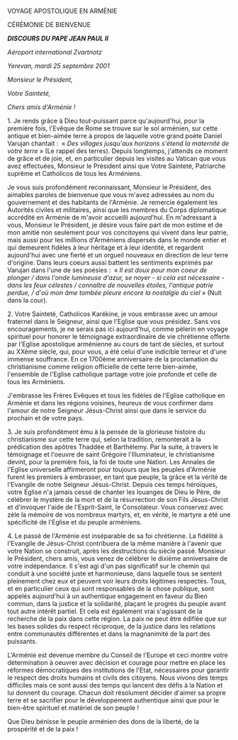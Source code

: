 VOYAGE APOSTOLIQUE EN ARMÉNIE

CÉRÉMONIE DE BIENVENUE

***DISCOURS DU PAPE JEAN PAUL II***

*Aéroport international Zvartnotz*

*Yerevan, mardi 25 septembre 2001*

*Monsieur le Président,*

*Votre Sainteté,*

*Chers amis d'Arménie !*

1. Je rends grâce à Dieu tout-puissant parce qu'aujourd'hui, pour la première fois, l'Evêque de Rome se trouve sur le sol arménien, sur cette antique et bien-aimée terre à propos de laquelle votre grand poète Daniel Varujan chantait :  « *Des villages jusqu'aux horizons s'étend la maternité de votre terre* » (Le rappel des terres). Depuis longtemps, j'attends ce moment de grâce et de joie, et, en particulier depuis les visites au Vatican que vous avez effectuées, Monsieur le Président ainsi que Votre Sainteté, Patriarche suprême et Catholicos de tous les Arméniens.

Je vous suis profondément reconnaissant, Monsieur le Président, des aimables paroles de bienvenue que vous m'avez adressées au nom du gouvernement et des habitants de l'Arménie. Je remercie également les Autorités civiles et militaires, ainsi que les membres du Corps diplomatique accrédité en Arménie de m'avoir accueilli aujourd'hui. En m'adressant à vous, Monsieur le Président, je désire vous faire part de mon estime et de mon amitié non seulement pour vos concitoyens qui vivent dans leur patrie, mais aussi pour les millions d'Arméniens dispersés dans le monde entier et qui demeurent fidèles à leur héritage et à leur identité, et regardent aujourd'hui avec une fierté et un orgueil nouveaux en direction de leur terre d'origine. Dans leurs coeurs aussi battent les sentiments exprimés par Varujan dans l'une de ses poésies :  « *Il est doux pour mon coeur de plonger / dans l'onde lumineuse d'azur, se noyer - si cela est nécessaire - dans les feux célestes / connaître de nouvelles étoiles, l'antique patrie perdue, / d'où mon âme tombée pleure encore la nostalgie du ciel* » (Nuit dans la cour).

2. Votre Sainteté, Catholicos Karékine, je vous embrasse avec un amour fraternel dans le Seigneur, ainsi que l'Eglise que vous présidez. Sans vos encouragements, je ne serais pas ici aujourd'hui, comme pèlerin en voyage spirituel pour honorer le témoignage extraordinaire de vie chrétienne offerte par l'Eglise apostolique arménienne au cours de tant de siècles, et surtout au XXème siècle, qui, pour vous, a été celui d'une indicible terreur et d'une immense souffrance. En ce 1700ème anniversaire de la proclamation du christianisme comme religion officielle de cette terre bien-aimée, l'ensemble de l'Eglise catholique partage votre joie profonde et celle de tous les Arméniens.

J'embrasse les Frères Evêques et tous les fidèles de l'Eglise catholique en Arménie et dans les régions voisines, heureux de vous confirmer dans l'amour de notre Seigneur Jésus-Christ ainsi que dans le service du prochain et de votre pays.

3. Je suis profondément ému à la pensée de la glorieuse histoire du christianisme sur cette terre qui, selon la tradition, remonterait à la prédication des apôtres Thaddée et Barthélemy. Par la suite, à travers le témoignage et l'oeuvre de saint Grégoire l'Illuminateur, le christianisme devint, pour la première fois, la foi de toute une Nation. Les Annales de l'Eglise universelle affirmeront pour toujours que les peuples d'Arménie furent les premiers à embrasser, en tant que peuple, la grâce et la vérité de l'Evangile de notre Seigneur Jésus-Christ. Depuis ces temps héroïques, votre Eglise n'a jamais cessé de chanter les louanges de Dieu le Père, de célébrer le mystère de la mort et de la résurrection de son Fils Jésus-Christ et d'invoquer l'aide de l'Esprit-Saint, le Consolateur. Vous conservez avec zèle la mémoire de vos nombreux martyrs, et, en vérité, le martyre a été une spécificité de l'Eglise et du peuple arméniens.

4. Le passé de l'Arménie est inséparable de sa foi chrétienne. La fidélité à l'Evangile de Jésus-Christ contribuera de la même manière à l'avenir que votre Nation se construit, après les destructions du siècle passé. Monsieur le Président, chers amis, vous venez de célébrer le dixième anniversaire de votre indépendance. Il s'est agi d'un pas significatif sur le chemin qui conduit à une société juste et harmonieuse, dans laquelle tous se sentent pleinement chez eux et peuvent voir leurs droits légitimes respectés. Tous, et en particulier ceux qui sont responsables de la chose publique, sont appelés aujourd'hui à un authentique engagement en faveur du Bien commun, dans la justice et la solidarité, plaçant le progrès du peuple avant tout autre intérêt partiel. Et cela est également vrai s'agissant de la recherche de la paix dans cette région. La paix ne peut être édifiée que sur les bases solides du respect réciproque, de la justice dans les relations entre communautés différentes et dans la magnanimité de la part des puissants.

L'Arménie est devenue membre du Conseil de l'Europe et ceci montre votre détermination à oeuvrer avec décision et courage pour mettre en place les réformes démocratiques des institutions de l'Etat, nécessaires pour garantir le respect des droits humains et civils des citoyens. Nous vivons des temps difficiles mais ce sont aussi des temps qui lancent des défis à la Nation et lui donnent du courage. Chacun doit résolument décider d'aimer sa propre terre et se sacrifier pour le développement authentique ainsi que pour le bien-être spirituel et matériel de son peuple !

Que Dieu bénisse le peuple arménien des dons de la liberté, de la prospérité et de la paix !